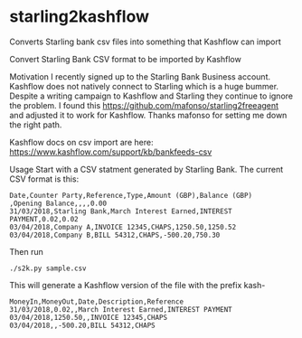 # starling2kashflow
Converts Starling bank csv files into something that Kashflow can import

Convert Starling Bank CSV format to be imported by Kashflow

Motivation
I recently signed up to the Starling Bank Business account. Kashflow does not natively connect to Starling which is a huge bummer. Despite a writing campaign to Kashflow and Starling they continue to ignore the problem. I found this https://github.com/mafonso/starling2freeagent and adjusted it to work for Kashflow. Thanks mafonso for setting me down the right path.

Kashflow docs on csv import are here: https://www.kashflow.com/support/kb/bankfeeds-csv



Usage
Start with a CSV statment generated by Starling Bank. The current CSV format is this:

```$ cat sample.csv
Date,Counter Party,Reference,Type,Amount (GBP),Balance (GBP)
,Opening Balance,,,,0.00
31/03/2018,Starling Bank,March Interest Earned,INTEREST PAYMENT,0.02,0.02
03/04/2018,Company A,INVOICE 12345,CHAPS,1250.50,1250.52
03/04/2018,Company B,BILL 54312,CHAPS,-500.20,750.30
```

Then run

```./s2k.py sample.csv```

This will generate a Kashflow version of the file with the prefix kash-

```$ cat kash-sample.csv
MoneyIn,MoneyOut,Date,Description,Reference
31/03/2018,0.02,,March Interest Earned,INTEREST PAYMENT
03/04/2018,1250.50,,INVOICE 12345,CHAPS
03/04/2018,,-500.20,BILL 54312,CHAPS
```
